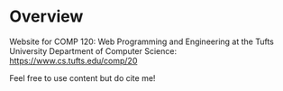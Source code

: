 # Overview

Website for COMP 120: Web Programming and Engineering at the Tufts University Department of Computer Science: https://www.cs.tufts.edu/comp/20

Feel free to use content but do cite me!
